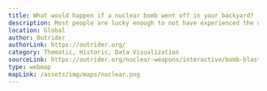 ```yaml
---
title: What would happen if a nuclear bomb went off in your backyard?
description: Most people are lucky enough to not have experienced the ugly and destructive face of war. This map aims to spread awareness and demonstrate the extent of what was and is happening in hope to tackle the challenges of the world. 
location: Global
author: Outrider
authorLink: https://outrider.org/
category: Thematic, Historic, Data Visualization
sourceLink: https://outrider.org/nuclear-weapons/interactive/bomb-blast
type: webmap
mapLink: /assets/img/maps/nuclear.png
---
```

